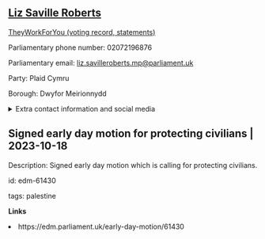 ## <a href="https://members.parliament.uk/member/4521/contact">Liz Saville Roberts</a>

<a href="https://www.theyworkforyou.com/mp/25302/liz_saville-roberts/dwyfor_meirionnydd">TheyWorkForYou (voting record, statements)</a> 

Parliamentary phone number: 02072196876 

Parliamentary email: liz.savilleroberts.mp@parliament.uk 

Party: Plaid Cymru 

Borough: Dwyfor Meirionnydd 

<details><summary>Extra contact information and social media</summary> 
<li>Website:</li>
<li>Twitter: https://twitter.com/lsrplaid</li>
<li>Constituency office phone number: 01341422661</li>
<li>Constituency office email: liz.savilleroberts.mp@parliament.uk</li>
<li>Facebook: https://www.facebook.com/LizSavilleRoberts</li>
<li>Instagram:</li>
<li>Youtube:</li>
<li>Linkedin:</li>
<li>Government department phone number:</li>
<li>Government department email:</li>
<li>Threads:</li>
<li>Party office phone number:</li>
<li>Party office email:</li>
<li>Tiktok:</li>
</details>

## Signed early day motion for protecting civilians | 2023-10-18

Description: Signed early day motion which is calling for protecting civilians. 
 
id: edm-61430 

tags: palestine 

**Links** 
 <li>https://edm.parliament.uk/early-day-motion/61430</li>
